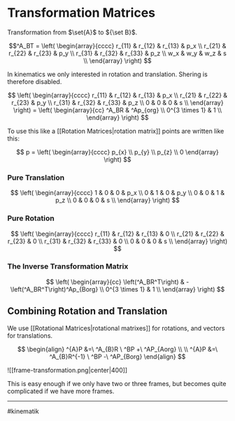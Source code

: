 # Transformation Matrices

Transformation from $\set{A}$ to ${\set B}$.

$$^A_BT =
\left(
\begin{array}{cccc}
 r_{11} & r_{12} & r_{13} & p_x \\
 r_{21} & r_{22} & r_{23} & p_y \\
 r_{31} & r_{32} & r_{33} & p_z \\
 w_x & w_y & w_z & s \\
\end{array}
\right)
$$

In kinematics we only interested in rotation and translation. Shering is therefore disabled.

$$
\left(
\begin{array}{cccc}
 r_{11} & r_{12} & r_{13} & p_x \\
 r_{21} & r_{22} & r_{23} & p_y \\
 r_{31} & r_{32} & r_{33} & p_z \\
 0 & 0 & 0 & s \\
\end{array}
\right) = \left(
\begin{array}{cc}
 ^A_BR & ^Ap_{org} \\
 0^{3 \times 1} & 1 \\
\end{array}
\right)
$$

To use this like a [[Rotation Matrices|rotation matrix]] points are written like this:

$$
p = \left(
\begin{array}{cccc}
 p_{x} \\
 p_{y} \\
 p_{z} \\
 0 
\end{array}
\right)
$$


### Pure Translation

$$
\left(
\begin{array}{cccc}
 1 & 0 & 0 & p_x \\
 0 & 1 & 0 & p_y \\
 0 & 0 & 1 & p_z \\
 0 & 0 & 0 & s \\
\end{array}
\right) 
$$

### Pure Rotation

$$
\left(
\begin{array}{cccc}
 r_{11} & r_{12} & r_{13} & 0 \\
 r_{21} & r_{22} & r_{23} & 0 \\
 r_{31} & r_{32} & r_{33} & 0 \\
 0 & 0 & 0 & s \\
\end{array}
\right) 
$$

### The Inverse Transformation Matrix

$$
\left(
\begin{array}{cc}
 \left(^A_BR^T\right) & -\left(^A_BR^T\right)^Ap_{Borg} \\
 0^{3 \times 1} & 1 \\
\end{array}
\right)
$$


## Combining Rotation and Translation

We use [[Rotational Matrices|rotational matrixes]] for rotations, and vectors for translations.

$$
\begin{align}
^{A}P &=\ ^A_{B}R \ ^BP +\ ^AP_{Aorg} \\ \\
^{A}P &=\ ^A_{B}R^{-1} \ ^BP -\ ^AP_{Borg}
\end{align}
$$

![[frame-transformation.png|center|400]]

This is easy enough if we only have two or three frames, but becomes quite complicated if we have more frames.

---
#kinematik 
